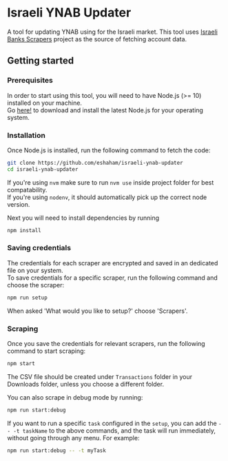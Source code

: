 # Israeli YNAB Updater
A tool for updating YNAB using for the Israeli market. This tool uses [Israeli Banks Scrapers](https://github.com/eshaham/israeli-bank-scrapers) project as the source of fetching account data.

## Getting started

### Prerequisites 

In order to start using this tool, you will need to have Node.js (>= 10) installed on your machine.  
Go [here!](https://nodejs.org/en/download/) to download and install the latest Node.js for your operating system.

### Installation
Once Node.js is installed, run the following command to fetch the code:

```bash
git clone https://github.com/eshaham/israeli-ynab-updater
cd israeli-ynab-updater
```

If you're using `nvm` make sure to run `nvm use` inside project folder for best compatability.  
If you're using `nodenv`, it should automatically pick up the correct node version.

Next you will need to install dependencies by running
```bash
npm install
```

### Saving credentials
The credentials for each scraper are encrypted and saved in an dedicated file on your system.  
To save credentials for a specific scraper, run the following command and choose the scraper:

```bash
npm run setup
```

When asked 'What would you like to setup?' choose 'Scrapers'.

### Scraping
Once you save the credentials for relevant scrapers, run the following command to start scraping:

```bash
npm start
```

The CSV file should be created under `Transactions` folder in your Downloads folder, unless you choose a different folder.

You can also scrape in debug mode by running:

```bash
npm run start:debug
```

If you want to run a specific `task` configured in the `setup`, you can add the `-- -t taskName` to the above commands, and the task will run immediately, without going through any menu. For example:

```bash
npm run start:debug -- -t myTask
```
